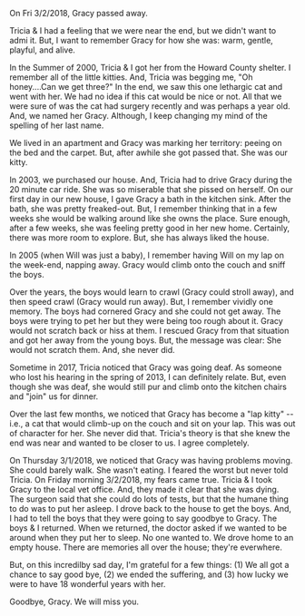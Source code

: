 On Fri 3/2/2018, Gracy passed away.

Tricia & I had a feeling that we were near the end, but we didn't want to admi it.  But, I want to remember Gracy for how she was:  warm, gentle, playful, and alive.

In the Summer of 2000, Tricia & I got her from the Howard County shelter.  I remember all of the little kitties.  And, Tricia was begging me, "Oh honey....Can we get three?"  In the end, we saw this one lethargic cat and went with her.  We had no idea if this cat would be nice or not.  All that we were sure of was the cat had surgery recently and was perhaps a year old.  And, we named her Gracy.  Although, I keep changing my mind of the spelling of her last name. 

We lived in an apartment and Gracy was marking her territory:  peeing on the bed and the carpet.  But, after awhile she got passed that.  She was our kitty.

In 2003, we purchased our house.  And, Tricia had to drive Gracy during the 20 minute car ride.  She was so miserable that she pissed on herself.  On our first day in our new house, I gave Gracy a bath in the kitchen sink.  After the bath, she was pretty freaked-out.  But, I remember thinking that in a few weeks she would be walking around like she owns the place.  Sure enough, after a few weeks, she was feeling pretty good in her new home.  Certainly, there was more room to explore.  But, she has always liked the house.

In 2005 (when Will was just a baby), I remember having Will on my lap on the week-end, napping away.  Gracy would climb onto the couch and sniff the boys. 

Over the years, the boys would learn to crawl (Gracy could stroll away), and then speed crawl (Gracy would run away).  But, I remember vividly one memory.  The boys had cornered Gracy and she could not get away.  The boys were trying to pet her but they were being too rough about it.  Gracy would not scratch back or hiss at them.  I rescued Gracy from that situation and got her away from the young boys.  But, the message was clear:  She would not scratch them.  And, she never did.

Sometime in 2017, Tricia noticed that Gracy was going deaf.  As someone who lost his hearing in the spring of 2013, I can definitely relate.  But, even though she was deaf, she would still pur and climb onto the kitchen chairs and "join" us for dinner.

Over the last few months, we noticed that Gracy has become a "lap kitty" -- i.e., a cat that would climb-up on the couch and sit on your lap.  This was out of character for her.  She never did that.  Tricia's theory is that she knew the end was near and wanted to be closer to us.  I agree completely.

On Thursday 3/1/2018, we noticed that Gracy was having problems moving.  She could barely walk.  She wasn't eating.  I feared the worst but never told Tricia.  On Friday morning 3/2/2018, my fears came true.  Tricia & I took Gracy to the local vet office.  And,
  they made it clear that she was dying.  The surgeon said that she could do lots of tests, but that the humane thing to do was to put her asleep.  I drove back to the house to get the boys.  And, I had
  to tell the boys that they were going to say goodbye to Gracy. The boys & I returned.  When we returned,
  the doctor asked if we wanted to be around when they put her to sleep.  No one wanted to.
  We drove home to an empty house.  There are memories all over the house; they're everwhere.

But, on this incredilby sad day, I'm grateful for a few things:  (1) We all got a chance to say good bye, (2) we ended the suffering, and (3) how lucky we were to have 18 wonderful years with her.  

Goodbye, Gracy.  We will miss you.


